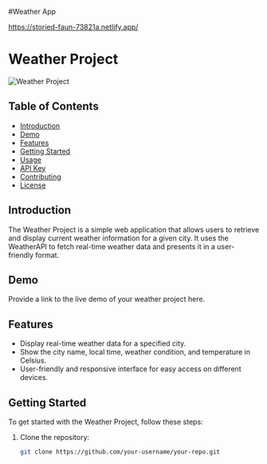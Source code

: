 #Weather App

<https://storied-faun-73821a.netlify.app/>

# Weather Project

![Weather Project](link-to-your-project-logo-or-screenshot.png)

## Table of Contents

- [Introduction](#introduction)
- [Demo](#demo)
- [Features](#features)
- [Getting Started](#getting-started)
- [Usage](#usage)
- [API Key](#api-key)
- [Contributing](#contributing)
- [License](#license)

## Introduction

The Weather Project is a simple web application that allows users to retrieve and display current weather information for a given city. It uses the WeatherAPI to fetch real-time weather data and presents it in a user-friendly format.

## Demo

Provide a link to the live demo of your weather project here.

## Features

- Display real-time weather data for a specified city.
- Show the city name, local time, weather condition, and temperature in Celsius.
- User-friendly and responsive interface for easy access on different devices.

## Getting Started

To get started with the Weather Project, follow these steps:

1. Clone the repository:

   ```bash
   git clone https://github.com/your-username/your-repo.git
